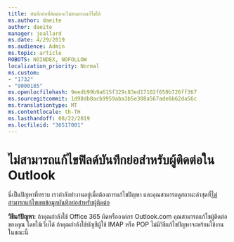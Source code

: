 ```yaml
---
title: บันทึกย่อที่ติดต่อจะไม่สามารถแก้ไขได้
ms.author: daeite
author: daeite
manager: joallard
ms.date: 4/29/2019
ms.audience: Admin
ms.topic: article
ROBOTS: NOINDEX, NOFOLLOW
localization_priority: Normal
ms.custom:
- "1732"
- "9000185"
ms.openlocfilehash: 9eedb99b9a615f329c83ed17102f650b726ff367
ms.sourcegitcommit: 1d98db8acb9959aba3b5e308a567ade6b62da56c
ms.translationtype: MT
ms.contentlocale: th-TH
ms.lasthandoff: 08/22/2019
ms.locfileid: "36517001"
---
```

# <a name="cant-edit-the-notes-field-for-a-contact-in-outlook"></a>ไม่สามารถแก้ไขฟิลด์บันทึกย่อสำหรับผู้ติดต่อใน Outlook

นี่เป็นปัญหาที่ทราบ เรากำลังทำงานอยู่เมื่อต้องการแก้ไขปัญหา และคุณสามารถดูสถานะล่าสุดที่[ไม่สามารถแก้ไขเขตข้อมูลบันทึกย่อสำหรับผู้ติดต่อ](https://support.office.com/article/fb8394ce-04ce-48b5-bae4-be46f77f10fe)

**วิธีแก้ปัญหา**: ถ้าคุณกำลังใช้ Office 365 ผิดหรือองค์กร Outlook.com คุณสามารถแก้ไขผู้ติดต่อของคุณ โดยใช้เว็บได้ ถ้าคุณกำลังใช้บัญชีผู้ใช้ IMAP หรือ POP ไม่มีวิธีแก้ไขปัญหาจะพร้อมใช้งานในขณะนี้